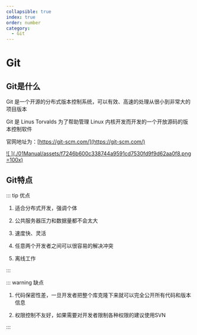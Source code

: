 ```yaml
---
collapsible: true
index: true
order: number
category: 
  - Git
---
```


# Git
<!-- more -->

## Git是什么

Git 是一个开源的分布式版本控制系统，可以有效、高速的处理从很小到非常大的项目版本 

Git 是 Linus Torvalds 为了帮助管理 Linux 内核开发而开发的一个开放源码的版本控制软件

官网地址为：[https://git-scm.com/](https://git-scm.com/)

[![ ](./01Manual/assets/f7246b600c338744a9591cd7530fd9f9d62aa0f8.png =100x)](https://git-scm.com/)

## Git特点

::: tip 优点

1. 适合分布式开发，强调个体

1. 公共服务器压力和数据量都不会太大

1. 速度快、灵活

1. 任意两个开发者之间可以很容易的解决冲突

1. 离线工作

:::

::: warning 缺点

1. 代码保密性差，一旦开发者把整个库克隆下来就可以完全公开所有代码和版本信息

1. 权限控制不友好，如果需要对开发者限制各种权限的建议使用SVN

:::

